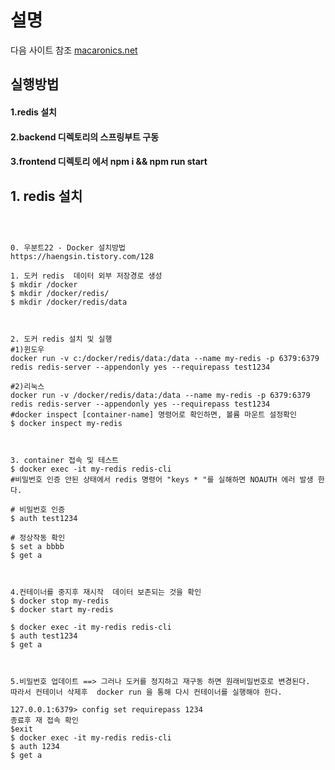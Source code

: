 
# 설명

다음 사이트 참조
<a href='https://macaronics.net/m01/spring/view/2183' target='_blank'>macaronics.net </a>



 ## 실행방법 
 #### 1.redis 설치
 #### 2.backend 디렉토리의 스프링부트 구동
 #### 3.frontend 디렉토리 에서 npm i &&  npm run start


## 1. redis 설치
```

 

0. 우분트22 - Docker 설치방법
https://haengsin.tistory.com/128

1. 도커 redis  데이터 외부 저장경로 생성
$ mkdir /docker
$ mkdir /docker/redis/
$ mkdir /docker/redis/data



2. 도커 redis 설치 및 실행
#1)윈도우
docker run -v c:/docker/redis/data:/data --name my-redis -p 6379:6379 redis redis-server --appendonly yes --requirepass test1234

#2)리눅스
docker run -v /docker/redis/data:/data --name my-redis -p 6379:6379 redis redis-server --appendonly yes --requirepass test1234
#docker inspect [container-name] 명령어로 확인하면, 볼륨 마운트 설정확인
$ docker inspect my-redis



3. container 접속 및 테스트
$ docker exec -it my-redis redis-cli
#비밀번호 인증 안된 상태에서 redis 명령어 "keys * "를 실해하면 NOAUTH 에러 발생 한다.

# 비밀번호 인증
$ auth test1234

# 정상작동 확인
$ set a bbbb
$ get a



4.컨테이너를 중지후 재시작  데이터 보존되는 것을 확인
$ docker stop my-redis
$ docker start my-redis

$ docker exec -it my-redis redis-cli
$ auth test1234
$ get a



5.비밀번호 업데이트 ==> 그러나 도커를 정지하고 재구동 하면 원래비밀번호로 변경된다. 
따라서 컨테이너 삭제후  docker run 을 통해 다시 컨테이너를 실행해야 한다.

127.0.0.1:6379> config set requirepass 1234
종료후 재 접속 확인
$exit
$ docker exec -it my-redis redis-cli
$ auth 1234
$ get a

```